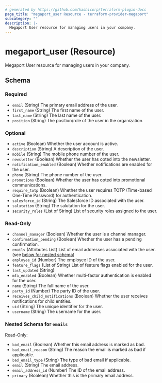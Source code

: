 ```yaml
---
# generated by https://github.com/hashicorp/terraform-plugin-docs
page_title: "megaport_user Resource - terraform-provider-megaport"
subcategory: ""
description: |-
  Megaport User resource for managing users in your company.
---
```


# megaport_user (Resource)

Megaport User resource for managing users in your company.



<!-- schema generated by tfplugindocs -->
## Schema

### Required

- `email` (String) The primary email address of the user.
- `first_name` (String) The first name of the user.
- `last_name` (String) The last name of the user.
- `position` (String) The position/role of the user in the organization.

### Optional

- `active` (Boolean) Whether the user account is active.
- `description` (String) A description of the user.
- `mobile` (String) The mobile phone number of the user.
- `newsletter` (Boolean) Whether the user has opted into the newsletter.
- `notification_enabled` (Boolean) Whether notifications are enabled for the user.
- `phone` (String) The phone number of the user.
- `promotions` (Boolean) Whether the user has opted into promotional communications.
- `require_totp` (Boolean) Whether the user requires TOTP (Time-based One-Time Password) for authentication.
- `salesforce_id` (String) The Salesforce ID associated with the user.
- `salutation` (String) The salutation for the user.
- `security_roles` (List of String) List of security roles assigned to the user.

### Read-Only

- `channel_manager` (Boolean) Whether the user is a channel manager.
- `confirmation_pending` (Boolean) Whether the user has a pending confirmation.
- `emails` (Attributes List) List of email addresses associated with the user. (see [below for nested schema](#nestedatt--emails))
- `employee_id` (Number) The employee ID of the user.
- `feature_flags` (List of String) List of feature flags enabled for the user.
- `last_updated` (String)
- `mfa_enabled` (Boolean) Whether multi-factor authentication is enabled for the user.
- `name` (String) The full name of the user.
- `party_id` (Number) The party ID of the user.
- `receives_child_notifications` (Boolean) Whether the user receives notifications for child entities.
- `uid` (String) The unique identifier for the user.
- `username` (String) The username for the user.

<a id="nestedatt--emails"></a>
### Nested Schema for `emails`

Read-Only:

- `bad_email` (Boolean) Whether this email address is marked as bad.
- `bad_email_reason` (String) The reason the email is marked as bad if applicable.
- `bad_email_type` (String) The type of bad email if applicable.
- `email` (String) The email address.
- `email_address_id` (Number) The ID of the email address.
- `primary` (Boolean) Whether this is the primary email address.
